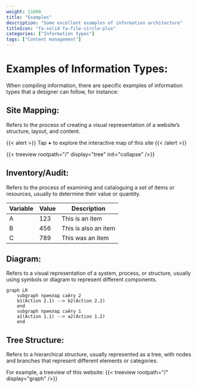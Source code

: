 ```yaml
---
weight: 11000
title: "Examples"
description: "Some excellent examples of information architecture"
titleIcon: "fa-solid fa-file-circle-plus"
categories: ["Information types"]
tags: ["Content management"]
---
```


# Examples of Information Types: 

When compiling information, there are specific examples of information types that a designer can follow, for instance:

## Site Mapping:

Refers to the process of creating a visual representation of a website’s structure, layout, and content.

{{< alert >}} Tap **+** to explore the interactive map of this site  {{< /alert >}}

{{< treeview
    rootpath="/"
    display="tree"
    init="collapse"
/>}}



## Inventory/Audit:

Refers to the process of examining and cataloguing a set of items or resources, usually to determine their value or quantity.

| Variable | Value | Description |
|---|---|---|
|A |123| This is an item|
|B |456| This is also an item|
|C |789| This was an item| 

## Diagram:

Refers to a visual representation of a system, process, or structure, usually using symbols or diagram to represent different components.

```mermaid
graph LR
    subgraph приклад сайту 2
    b1(Action 2.1) --> b2(Action 2.2)
    end
    subgraph приклад сайту 1
    a1(Action 1.1) --> a2(Action 1.2)
    end
```

## Tree Structure:

Refers to a hierarchical structure, usually represented as a tree, with nodes and branches that represent different elements or categories.

For example, a treeview of this website:
{{< treeview rootpath="/" display="graph" />}}
